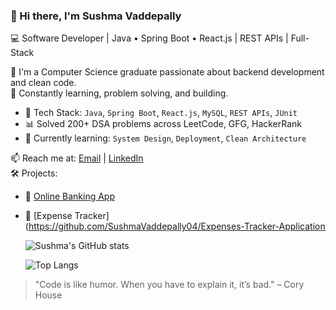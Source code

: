 ### 👋 Hi there, I'm Sushma Vaddepally
💻 Software Developer | Java • Spring Boot • React.js | REST APIs | Full-Stack

🚀 I'm a Computer Science graduate passionate about backend development and clean code.  
🎯 Constantly learning, problem solving, and building.

- 🔧 Tech Stack: `Java`, `Spring Boot`, `React.js`, `MySQL`, `REST APIs`, `JUnit`
- 📊 Solved 200+ DSA problems across LeetCode, GFG, HackerRank
- 📌 Currently learning: `System Design`, `Deployment`, `Clean Architecture`

📫 Reach me at: [Email](mailto:vsushma0124@gmail.com) | [LinkedIn](https://linkedin.com/in/sushma-vaddepally-81709525a)  
🛠️ Projects:
- 🔗 [Online Banking App](https://github.com/SushmaVaddepally04/Banking-Application)
- 🔗 [Expense Tracker](https://github.com/SushmaVaddepally04/Expenses-Tracker-Application
 
  ![Sushma's GitHub stats](https://github-readme-stats.vercel.app/api?username=SushmaVaddepally04&show_icons=true&theme=radical)
  
  ![Top Langs](https://github-readme-stats.vercel.app/api/top-langs/?username=SushmaVaddepally04&layout=compact&theme=radical)




> "Code is like humor. When you have to explain it, it’s bad." – Cory House
